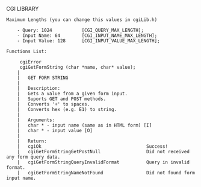 CGI LIBRARY

	Maximum Lengths (you can change this values in cgiLib.h)

		- Query: 1024			[CGI_QUERY_MAX_LENGTH];
		- Input Name: 64 		[CGI_INPUT_NAME_MAX_LENGTH];
		- Input Value: 128		[CGI_INPUT_VALUE_MAX_LENGTH];

	Functions List:

		 cgiError
		 cgiGetFormString (char *name, char* value);
		|
		|	GET FORM STRING
		|
		|	Description:
		|	Gets a value from a given form input.
		|	Suports GET and POST methods.
		|	Converts '+' to spaces.
		|	Converts hex (e.g. E1) to string.
		|
		|	Arguments:
		|	char * - input name (same as in HTML form) [I]
		|	char * - input value [O]
		|
		|	Return:
		|	cgiOk										Success!
		|	cgiGetFormStringGetPostNull					Did not received any form query data.
		|	cgiGetFormStringQueryInvalidFormat			Query in invalid format.
		|	cgiGetFormStringNameNotFound				Did not found form input name.
